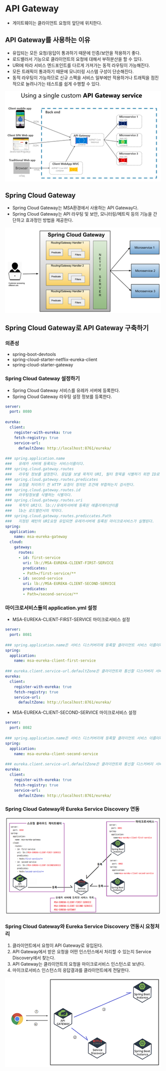 # API Gateway
- 게이트웨이는 클라이언트 요청의 앞단에 위치한다.

## API Gateway를 사용하는 이유
- 유입되는 모든 요청/응답이 통과하기 때문에 인증/보안을 적용하기 좋다.
- 로드밸러서 기능으로 클라이언트의 요청에 대해서 부하분산을 할 수 있다.
- URI에 따라 서비스 엔드포인트를 다르게 가져가는 동적 라우팅이 가능해진다.
- 모든 트래픽이 통과하기 때문에 모니터링 시스템 구성이 단순해진다.
- 동적 라우팅이 가능하므로 신규 스팩을 서비스 일부에만 적용하거나 트래픽을 점진적으로 늘려나가는 테스트를 쉽게 수행할 수 있다.

![API Gateway](images/api-gateway.png)

## Spring Cloud Gateway
- Spring Cloud Gateway는 MSA환경에서 사용하는 API Gateway다.
- Spring Cloud Gateway는 API 라우팅 및 보안, 모니터링/메트릭 등의 기능을 간단하고 효과정인 방법을 제공한다.

![Spring Cloud Gateway](images/spring-cloud-gateway.png)

## Spring Cloud Gateway로 API Gateway 구축하기

### 의존성
- spring-boot-devtools
- spring-cloud-starter-netflix-eureka-client
- spring-cloud-starter-gateway

### Spring Cloud Gateway 설정하기
- Spring Cloud Gateway 서비스를 유레카 서버에 등록한다.
- Spring Cloud Gateway 라우팅 설정 정보를 등록한다.
```yml
server:
  port: 8080
  
eureka:
  client:
    register-with-eureka: true
    fetch-registry: true
    service-url:
      defaultZone: http://localhost:8761/eureka/

### spring.application.name
###   유레카 서버에 등록되는 서비스이름이다.
### spring.cloud.gateway.routes
###   라우팅 정보를 설정한다. 응답을 보낼 목적지 URI, 필터 항목을 식별하기 위한 ID로  구성된다.
### spring.cloud.gateway.routes.predicates
###   요청을 처리하기 전 HTTP 요청이 정의된 조건에 부합하는지 검사한다.
### spring.cloud.gateway.routes.id
###   라우팅정보를 식별하는 식별자다.
### spring.cloud.gateway.routes.uri
###   목적지 URI다. lb://유레카서버에 등록된 애플리케이션이름
###   lb는 로드밸런서의 약자다.
### spring.cloud.gateway.routes.prediccates.Path
###   지정된 패턴의 URI요청 유입되면 유레카서버에 등록된 마이크로서비스가 실행된다.
spring:
  application:
    name: msa-eureka-gateway
  cloud:
    gateway:
      routes:
      - id: first-service
        uri: lb://MSA-EUREKA-CLIENT-FIRST-SERVICE
        predicates:
        - Path=/first-service/**
      - id: second-service
        uri: lb://MSA-EUREKA-CLIENT-SECOND-SERVICE
        predicates:
        - Path=/second-service/**
```

### 마이크로서비스들의 application.yml 설정
- MSA-EUREKA-CLIENT-FIRST-SERVICE 마이크로서비스 설정
```yml
server:
  port: 8081

### spring.application.name은 서비스 디스커버리에 등록할 클라이언트 서비스 이름이다.
spring:
  application:
    name: msa-eureka-client-first-service
    
### eureka.client.service-url.defaultZone은 클라이언트와 통신할 디스커버리 서버 주소를 설정한다.
eureka:
  client:
    register-with-eureka: true
    fetch-registry: true
    service-url:
      defaultZone: http://localhost:8761/eureka/
```

- MSA-EUREKA-CLIENT-SECOND-SERVICE 마이크로서비스 설정
```yml
server:
  port: 8082

### spring.application.name은 서비스 디스커버리에 등록할 클라이언트 서비스 이름이다.
spring:
  application:
    name: msa-eureka-client-second-service
    
### eureka.client.service-url.defaultZone은 클라이언트와 통신할 디스커버리 서버 주소를 설정한다.
eureka:
  client:
    register-with-eureka: true
    fetch-registry: true
    service-url:
      defaultZone: http://localhost:8761/eureka/
```

### Spring Cloud Gateway와 Eureka Service Discovery 연동

![Spring Cloud Gateway와 Eureka Service Discovery 연동](images/api-gateway-2.png)

### Spring Cloud Gateway와 Eureka Service Discovery 연동시 요청처리 
1. 클라이언트에서 요청이 API Gateway로 유입된다.
2. API Gateway에서 받은 요청을 어떤 인스턴스에서 처리할 수 있는지 Service Discovery에서 찾는다.
3. API Gateway는 클라이언트의 요청을 마이크로서비스 인스턴스로 보낸다.
4. 마이크로서비스 인스턴스의 응답결과를 클라이언트에게 전달한다.

![Spring Cloud Gateway와 Eureka Service Discovery 연동시 요청처리](images/api-gateway-3.png)

